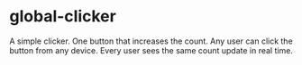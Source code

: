 # global-clicker
A simple clicker. One button that increases the count. Any user can click the button from any device. Every user sees the same count update in real time.
